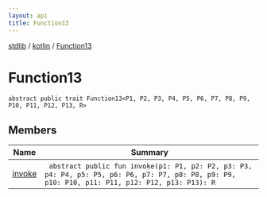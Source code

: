 ```yaml
---
layout: api
title: Function13
---
```

[stdlib](../../index.html) / [kotlin](../index.html) / [Function13](index.html)

# Function13

```
abstract public trait Function13<P1, P2, P3, P4, P5, P6, P7, P8, P9, P10, P11, P12, P13, R> 
```
## Members
| Name | Summary |
|------|---------|
|[invoke](invoke.html)|&nbsp;&nbsp;`abstract public fun invoke(p1: P1, p2: P2, p3: P3, p4: P4, p5: P5, p6: P6, p7: P7, p8: P8, p9: P9, p10: P10, p11: P11, p12: P12, p13: P13): R`<br>|

